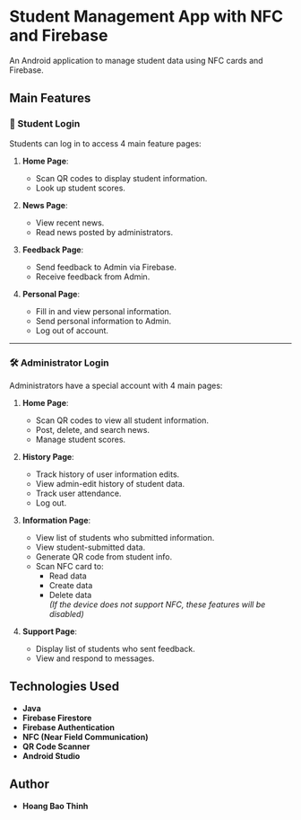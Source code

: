 # Student Management App with NFC and Firebase

An Android application to manage student data using NFC cards and Firebase.

## Main Features

### 🔐 Student Login

Students can log in to access 4 main feature pages:

1. **Home Page**:
   - Scan QR codes to display student information.
   - Look up student scores.

2. **News Page**:
   - View recent news.
   - Read news posted by administrators.

3. **Feedback Page**:
   - Send feedback to Admin via Firebase.
   - Receive feedback from Admin.

4. **Personal Page**:
   - Fill in and view personal information.
   - Send personal information to Admin.
   - Log out of account.

---

### 🛠️ Administrator Login

Administrators have a special account with 4 main pages:

1. **Home Page**:
   - Scan QR codes to view all student information.
   - Post, delete, and search news.
   - Manage student scores.

2. **History Page**:
   - Track history of user information edits.
   - View admin-edit history of student data.
   - Track user attendance.
   - Log out.

3. **Information Page**:
   - View list of students who submitted information.
   - View student-submitted data.
   - Generate QR code from student info.
   - Scan NFC card to:
     - Read data
     - Create data
     - Delete data  
     _(If the device does not support NFC, these features will be disabled)_

4. **Support Page**:
   - Display list of students who sent feedback.
   - View and respond to messages.

## Technologies Used
- **Java**
- **Firebase Firestore** 
- **Firebase Authentication** 
- **NFC (Near Field Communication)** 
- **QR Code Scanner** 
- **Android Studio** 

## Author
- **Hoang Bao Thinh**
